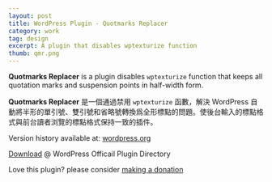 ```yaml
---
layout: post
title: WordPress Plugin - Quotmarks Replacer
category: work
tag: design
excerpt: A plugin that disables wptexturize function
thumb: qmr.png
---
```


<div class=txt>
<p><strong>Quotmarks Replacer</strong> is a plugin disables <code>wptexturize</code> function that keeps all quotation marks and suspension points in half-width form.</p>

<p><strong>Quotmarks Replacer</strong> 是一個通過禁用 <code>wptexturize</code> 函數，解決 WordPress 自動將半形的單引號、雙引號和省略號轉換爲全形標點的問題。使後台輸入的標點格式與前台讀者浏覽的標點格式保持一致的插件。</p>

<p class=note>Version history available at: <a href="http://wordpress.org/extend/plugins/quotmarks-replacer/changelog/">wordpress.org</a></p>

<p class=download><a href="http://wordpress.org/extend/plugins/quotmarks-replacer/">Download</a> @ WordPress Officail Plugin Directory</p>

<p class=store>Love this plugin? please consider <a href="{{ site.donate }}">making a donation</a></p>
</div>